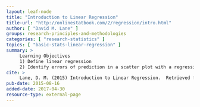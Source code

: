 ```yaml
---
layout: leaf-node
title: "Introduction to Linear Regression"
title-url: "http://onlinestatbook.com/2/regression/intro.html"
author: [ "David M. Lane" ]
groups: research-principles-and-methodologies
categories: [ "research-statistics" ]
topics: [ "basic-stats-linear-regression" ]
summary: >
     Learning Objectives
     1) Define linear regression
     2) Identify errors of prediction in a scatter plot with a regression line
cite: >
     Lane, D. M. (2015) Introduction to Linear Regression.  Retrieved from: http://onlinestatbook.com/2/regression/intro.html
pub-date: 2015-08-16
added-date: 2017-04-30
resource-type: external-page
---
```

